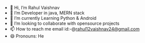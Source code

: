 - 👋 Hi, I’m Rahul Vaishnav
- 👀 I’m Developer in java, MERN stack
- 🌱 I’m currently Learning Python & Android
- 💞️ I’m looking to collaborate with opensource projects
- 📫 How to reach me email id:-@rahul12vaishnav24@gmail.com
- 😄 Pronouns: He

<!---
VaishnavRoy/VaishnavRoy is a ✨ special ✨ repository because its `README.md` (this file) appears on your GitHub profile.
You can click the Preview link to take a look at your changes.
--->
